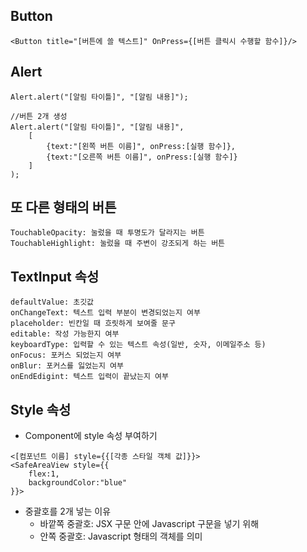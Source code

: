 ## Button
```
<Button title="[버튼에 쓸 텍스트]" OnPress={[버튼 클릭시 수행할 함수]}/>
```

## Alert
```
Alert.alert("[알림 타이틀]", "[알림 내용]");

//버튼 2개 생성
Alert.alert("[알림 타이틀]", "[알림 내용]",
    [
        {text:"[왼쪽 버튼 이름]", onPress:[실행 함수]},
        {text:"[오른쪽 버튼 이름]", onPress:[실행 함수]}
    ]
);
```

## 또 다른 형태의 버튼
```
TouchableOpacity: 눌렀을 때 투명도가 달라지는 버튼
TouchableHighlight: 눌렀을 때 주변이 강조되게 하는 버튼
```

## TextInput 속성
```
defaultValue: 초깃값
onChangeText: 텍스트 입력 부분이 변경되었는지 여부
placeholder: 빈칸일 때 흐릿하게 보여줄 문구
editable: 작성 가능한지 여부
keyboardType: 입력할 수 있는 텍스트 속성(일반, 숫자, 이메일주소 등)
onFocus: 포커스 되었는지 여부
onBlur: 포커스를 잃었는지 여부
onEndEdigint: 텍스트 입력이 끝났는지 여부
```

## Style 속성
* Component에 style 속성 부여하기
```
<[컴포넌트 이름] style={{[각종 스타일 객체 값]}}>
<SafeAreaView style={{
    flex:1,
    backgroundColor:"blue"
}}>
```
* 중괄호를 2개 넣는 이유
    + 바깥쪽 중괄호: JSX 구문 안에 Javascript 구문을 넣기 위해
    + 안쪽 중괄호: Javascript 형태의 객체를 의미

